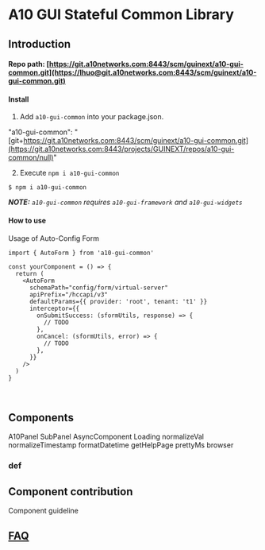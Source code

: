 # A10 GUI Stateful Common Library

## Introduction <a id="introduction"></a>

#### Repo path: [https://git.a10networks.com:8443/scm/guinext/a10-gui-common.git](https://lhuo@git.a10networks.com:8443/scm/guinext/a10-gui-common.git) <a id="repo-path"></a>

#### Install <a id="install"></a>

 1. Add `a10-gui-common` into your package.json.

  "a10-gui-common": "[git+https://git.a10networks.com:8443/scm/guinext/a10-gui-common.git](https://git.a10networks.com:8443/projects/GUINEXT/repos/a10-gui-common/null)"

2. Execute `npm i a10-gui-common` 

 `$ npm i a10-gui-common`

 _**NOTE:** `a10-gui-common` requires `a10-gui-framework` and `a10-gui-widgets`_

#### How to use

Usage of Auto-Config Form

```text
import { AutoForm } from 'a10-gui-common'

const yourComponent = () => {
  return (
    <AutoForm
      schemaPath="config/form/virtual-server"
      apiPrefix="/hccapi/v3"
      defaultParams={{ provider: 'root', tenant: 't1' }}
      interceptor={{
        onSubmitSuccess: (sformUtils, response) => {
          // TODO
        },
        onCancel: (sformUtils, error) => {
          // TODO
        },
      }}
    />
  )
}
```

​

## Components <a id="core-components"></a>

A10Panel   SubPanel   AsyncComponent   Loading   normalizeVal   normalizeTimestamp   formatDatetime   getHelpPage   prettyMs   browser

### def <a id="def"></a>



## Component contribution

Component guideline

## ​[FAQ](https://a10-gui.gitbook.io/ugf/faq/a10-gui-framework)​ <a id="faq"></a>

